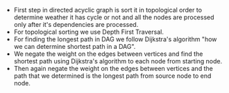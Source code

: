 * First step in directed acyclic graph is sort it in topological order to determine weather it has cycle or not and all the nodes are processed only after it's dependencies are processed.
* For topological sorting we use Depth First Traversal.
* For finding the longest path in DAG we follow Dijkstra's algorithm "how we can determine shortest path in a DAG".
* We negate the weight on the edges between vertices and find the shortest path using Dijkstra's algorithm to each node from starting node.
* Then again negate the weight on the edges between vertices and the path that we determined is the longest path from source node to end node.  
